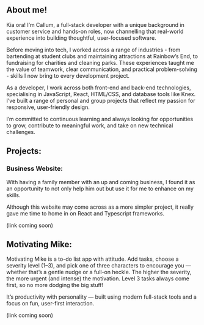 ## About me!

Kia ora! I’m Callum, a full-stack developer with a unique background in customer service and hands-on roles, now channelling that real-world experience into building thoughtful, user-focused software.

Before moving into tech, I worked across a range of industries - from bartending at student clubs and maintaining attractions at Rainbow’s End, to fundraising for charities and cleaning parks. These experiences taught me the value of teamwork, clear communication, and practical problem-solving - skills I now bring to every development project.

As a developer, I work across both front-end and back-end technologies, specialising in JavaScript, React, HTML/CSS, and database tools like Knex. I’ve built a range of personal and group projects that reflect my passion for responsive, user-friendly design.

I’m committed to continuous learning and always looking for opportunities to grow, contribute to meaningful work, and take on new technical challenges.


## Projects:

### Business Website:

With having a family member with an up and coming business, I found it as an opportunity to not only help him out but use it for me to enhance on my skills. 

Although this website may come across as a more simpler project, it really gave me time to home in on React and Typescript frameworks. 

(link coming soon) 


## Motivating Mike:

Motivating Mike is a to-do list app with attitude. Add tasks, choose a severity level (1–3), and pick one of three characters to encourage you — whether that’s a gentle nudge or a full-on heckle. The higher the severity, the more urgent (and intense) the motivation. Level 3 tasks always come first, so no more dodging the big stuff!

It’s productivity with personality — built using modern full-stack tools and a focus on fun, user-first interaction.

(link coming soon)

<!--
**callum-bromley/callum-bromley** is a ✨ _special_ ✨ repository because its `README.md` (this file) appears on your GitHub profile.

Here are some ideas to get you started:

- 🔭 I’m currently working on ...
- 🌱 I’m currently learning ...
- 👯 I’m looking to collaborate on ...
- 🤔 I’m looking for help with ...
- 💬 Ask me about ...
- 📫 How to reach me: ...
- 😄 Pronouns: ...
- ⚡ Fun fact: ...
-->
